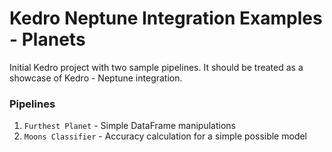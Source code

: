 # Kedro Neptune Integration Examples - Planets

Initial Kedro project with two sample pipelines. It should be treated as a showcase of Kedro - Neptune integration.

### Pipelines
1. `Furthest Planet` - Simple DataFrame manipulations
2. `Moons Classifier` - Accuracy calculation for a simple possible model
